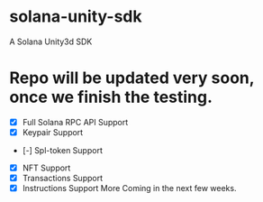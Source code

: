 # solana-unity-sdk
A Solana Unity3d SDK 

# Repo will be updated very soon, once we finish the testing.
- [x] Full Solana RPC API Support
- [x] Keypair Support
- [-] Spl-token Support
- [x] NFT Support
- [x] Transactions Support
- [x] Instructions Support
More Coming in the next few weeks.
